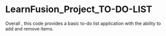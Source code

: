 # LearnFusion_Project_TO-DO-LIST
Overall , this code provides a basic to-do list application with the ability to add and remove items.
